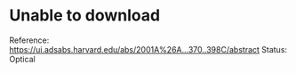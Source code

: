 # Unable to download

Reference: https://ui.adsabs.harvard.edu/abs/2001A%26A...370..398C/abstract
Status: Optical